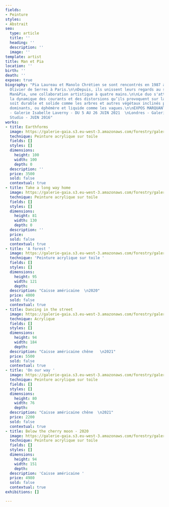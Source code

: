 ```yaml
---
fields:
- Peinture
styles:
- Abstrait
seo:
  type: article
  title: ''
  heading: ''
  description: ''
  image: ''
template: artist
title: Man et Pia
location: ''
birth: ''
death: ''
expose: true
biography: "Pia Laureau et Manolo Chrétien se sont rencontrés en 1987 aux Arts Appliqués
  Olivier de Serres à Paris.\n\nDepuis, ils unissent leurs regards au sein du duo
  Man&Pia, une collaboration artistique à quatre mains.\n\nLe duo s'attache à explorer
  la dynamique des courants et des distorsions qu’ils provoquent sur la matière, qu’elle
  soit durable et solide comme les arbres et autres végétaux inclinés par les vents
  dominants, ou éphémère et liquide comme les vagues.\n\nEXPOS MARQUANTES :\n\nParis
  - Galerie Isabelle Laverny - DU 5 AU 26 JUIN 2021  \nLondres - Galerie French Art
  Studio - JUIN 2016"
works:
- title: Earthforms
  image: https://galerie-gaia.s3.eu-west-3.amazonaws.com/forestry/galerie-gai_Manolo_Chretien_man&pia-EARTHFORMS-100x100.jpg
  technique: Peinture acrylique sur toile
  fields: []
  styles: []
  dimensions:
    height: 100
    width: 100
    depth: 0
  description: ''
  price: 3500
  sold: false
  contextual: true
- title: Take a long way home
  image: https://galerie-gaia.s3.eu-west-3.amazonaws.com/forestry/galerie-gaia-man&pia_Manolo_Chretien_TAKE-A-LONG-WAY-HOME-81x130.jpg
  technique: Peinture acrylique sur toile
  fields: []
  styles: []
  dimensions:
    height: 81
    width: 130
    depth: 0
  description: ''
  price: 
  sold: false
  contextual: true
- title: 'A forest '
  image: https://galerie-gaia.s3.eu-west-3.amazonaws.com/forestry/galerie-gaia-manolo-chretien-A-FOREST-93x120.jpeg
  technique: 'Peinture acrylique sur toile '
  fields: []
  styles: []
  dimensions:
    height: 95
    width: 121
    depth: 
  description: "Caisse américaine  \n2020"
  price: 4000
  sold: false
  contextual: true
- title: Dancing in the street
  image: https://galerie-gaia.s3.eu-west-3.amazonaws.com/forestry/galerie-gaia-manolo-chretien-DANCING-IN-THE-STREET-94x184.jpg
  technique: Acrylique
  fields: []
  styles: []
  dimensions:
    height: 94
    width: 184
    depth: 
  description: "Caisse américaine chêne   \n2021"
  price: 5500
  sold: false
  contextual: true
- title: 'On our way '
  image: https://galerie-gaia.s3.eu-west-3.amazonaws.com/forestry/galerie-gaia-manolo-chretien-ON-OUR-WAY-80X76.jpg
  technique: Peinture acrylique sur toile
  fields: []
  styles: []
  dimensions:
    height: 80
    width: 76
    depth: 
  description: "Caisse américaine chêne  \n2021"
  price: 2200
  sold: false
  contextual: true
- title: Below the cherry moon - 2020
  image: https://galerie-gaia.s3.eu-west-3.amazonaws.com/forestry/galerie-gaia-manolo-chretien-BELOW-THE-CHERRY-MOON-93x150.jpg
  technique: Peinture acrylique sur toile
  fields: []
  styles: []
  dimensions:
    height: 94
    width: 151
    depth: 
  description: 'Caisse américaine '
  price: 4980
  sold: false
  contextual: true
exhibitions: []

---
```

